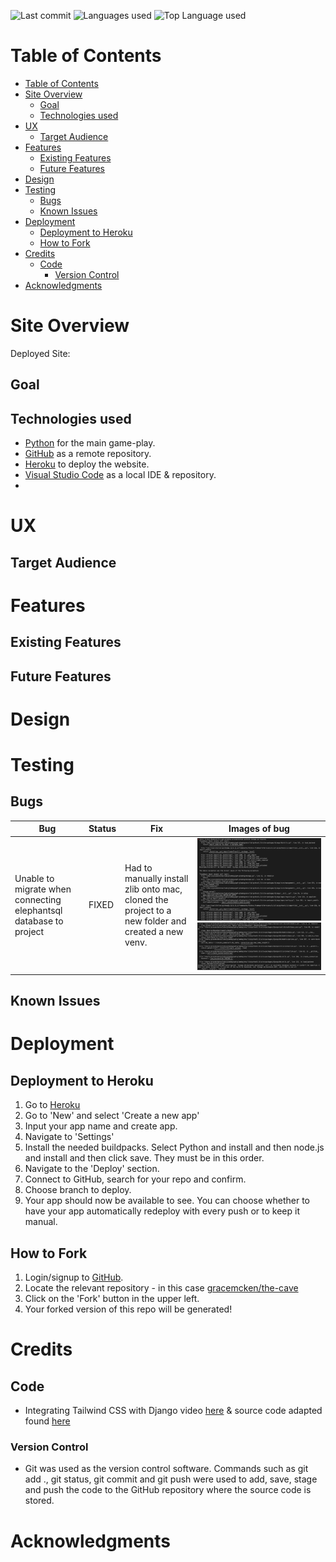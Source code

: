 ![Last commit](https://img.shields.io/github/last-commit/gracemcken/pp4-glamdog) 
![Languages used](https://img.shields.io/github/languages/count/gracemcken/pp4-glamdog)
![Top Language used](https://img.shields.io/github/languages/top/gracemcken/pp4-glamdog)


# Table of Contents

- [Table of Contents](#table-of-contents)
- [Site Overview](#site-overview)
  - [Goal](#goal)
  - [Technologies used](#technologies-used)
- [UX](#ux)
  - [Target Audience](#target-audience)
- [Features](#features)
  - [Existing Features](#existing-features)
  - [Future Features](#future-features)
- [Design](#design)
- [Testing](#testing)
  - [Bugs](#bugs)
  - [Known Issues](#known-issues)
- [Deployment](#deployment)
  - [Deployment to Heroku](#deployment-to-heroku)
  - [How to Fork](#how-to-fork)
- [Credits](#credits)
  - [Code](#code)
    - [Version Control](#version-control)
- [Acknowledgments](#acknowledgments)
  


# Site Overview
Deployed Site: 

## Goal


## Technologies used

- [Python](https://www.python.org/) for the main game-play.
- [GitHub](https://github.com/) as a remote repository.
- [Heroku](https://heroku.com) to deploy the website.
- [Visual Studio Code](https://code.visualstudio.com/) as a local IDE & repository.
-
# UX
## Target Audience



# Features

## Existing Features


## Future Features


# Design



# Testing

## Bugs

Bug | Status | Fix | Images of bug
----|--------|-----|--------------
Unable to migrate when connecting elephantsql database to project | FIXED | Had to manually install zlib onto mac, cloned the project to a new folder and created a new venv. | ![migrate-bug](readme_docs/screenshots/migrate-bug.1.png)![migrate-bug2](readme_docs/screenshots/migrate-bug.2.png)
## Known Issues



# Deployment 
## Deployment to Heroku
1. Go to [Heroku](https://dashboard.heroku.com/apps)
2. Go to 'New' and select 'Create a new app'
3. Input your app name and create app.
4. Navigate to 'Settings'
5. Install the needed buildpacks. Select Python and install and then node.js and install and then click save. They must be in this order.
6. Navigate to the 'Deploy' section. 
7. Connect to GitHub, search for your repo and confirm. 
8. Choose branch to deploy.
9. Your app should now be available to see. You can choose whether to have your app automatically redeploy with every push or to keep it manual. 

## How to Fork
1. Login/signup to [GitHub](https://github.com/).
2. Locate the relevant repository - in this case [gracemcken/the-cave](https://github.com/gracemcken/the-cave)
3. Click on the 'Fork' button in the upper left.
4. Your forked version of this repo will be generated!
# Credits
## Code
- Integrating Tailwind CSS with Django video [here](https://www.youtube.com/watch?v=lsQVukhwpqQ) & source code adapted found [here](https://github.com/codingforentrepreneurs/django-tailwindcss)

### Version Control
*   Git was used as the version control software. Commands such as git add ., git status, git commit and git push were used to add, save, stage and push the code to the GitHub repository where the source code is stored.



# Acknowledgments

